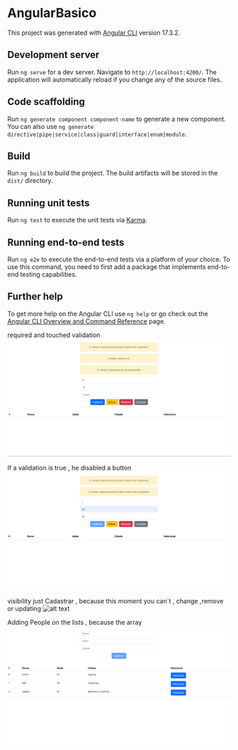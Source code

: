 # AngularBasico

This project was generated with [Angular CLI](https://github.com/angular/angular-cli) version 17.3.2.

## Development server

Run `ng serve` for a dev server. Navigate to `http://localhost:4200/`. The application will automatically reload if you change any of the source files.

## Code scaffolding

Run `ng generate component component-name` to generate a new component. You can also use `ng generate directive|pipe|service|class|guard|interface|enum|module`.

## Build

Run `ng build` to build the project. The build artifacts will be stored in the `dist/` directory.

## Running unit tests

Run `ng test` to execute the unit tests via [Karma](https://karma-runner.github.io).

## Running end-to-end tests

Run `ng e2e` to execute the end-to-end tests via a platform of your choice. To use this command, you need to first add a package that implements end-to-end testing capabilities.

## Further help

To get more help on the Angular CLI use `ng help` or go check out the [Angular CLI Overview and Command Reference](https://angular.io/cli) page.


required and touched validation
![alt text](<Tabela cadastro e lista. validacoes.png>)

If a validation is true , he disabled a button
![alt text](<Validacao botao desabelita .png>)

visibility just Cadastrar , because this moment you can´t , change ,remove or updating
![alt text](<visibilidade só do Cadastro.png>)


Adding People on the lists , because the array
![alt text](<Listagem de Pessoas , adicionando .png>)
